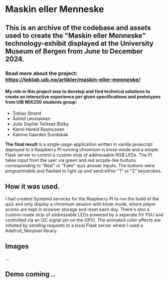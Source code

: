 # Maskin eller Menneske 

## This is an archive of the codebase and assets used to create the "Maskin eller Menneske" technology-exhibit displayed at the University Museum of Bergen from June to December 2024.

### Read more about the project: https://teklab.uib.no/artikler/maskin-eller-menneske/

#### My role in this project was to develop and find technical solutions to create an interactive experience per given specifications and prototypes from UIB MIX250 students group: 

<ul>
    <li>Tobias Strand</li>
    <li>Åshild Løvstakken</li>
    <li>Julie Sophie Teilstad Østby</li>
    <li>Kjersi Hereid Rasmussen</li>
    <li>Katrine Gaarden Sundsbak</li>
</ul>

**The final result** is a single-page-application written in vanilla javascript deployed to a Raspberry PI running chromium in kiosk-mode and a simple Flask server to control a custom strip of addressable RGB LEDs.
The PI takes input from the user via green and red arcade-like buttons corresponding to "Real" or "Fake" quiz answer inputs. The buttons were programmable and flashed to light up and send either "1" or "2" keystrokes.


##  How it was used.
I had created Systemd services for the Raspberry PI to run the build of the quiz and only display a chromium session with kiosk mode, where player scores are kept in browser storage and reset each day. There's also a custom-made strip of addressable LEDs powered by a seperate 5V PSU and controlled via an I2C signal pin on the GPIO. The animated color effects are initiated by sending requests to a local Flask server where I used a Adafruit_Neopixel library.

## Images
...

## Demo coming ..